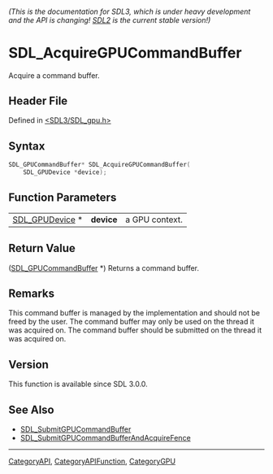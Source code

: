 ###### (This is the documentation for SDL3, which is under heavy development and the API is changing! [SDL2](https://wiki.libsdl.org/SDL2/) is the current stable version!)
# SDL_AcquireGPUCommandBuffer

Acquire a command buffer.

## Header File

Defined in [<SDL3/SDL_gpu.h>](https://github.com/libsdl-org/SDL/blob/main/include/SDL3/SDL_gpu.h)

## Syntax

```c
SDL_GPUCommandBuffer* SDL_AcquireGPUCommandBuffer(
    SDL_GPUDevice *device);
```

## Function Parameters

|                                  |            |                |
| -------------------------------- | ---------- | -------------- |
| [SDL_GPUDevice](SDL_GPUDevice) * | **device** | a GPU context. |

## Return Value

([SDL_GPUCommandBuffer](SDL_GPUCommandBuffer) *) Returns a command buffer.

## Remarks

This command buffer is managed by the implementation and should not be
freed by the user. The command buffer may only be used on the thread it was
acquired on. The command buffer should be submitted on the thread it was
acquired on.

## Version

This function is available since SDL 3.0.0.

## See Also

- [SDL_SubmitGPUCommandBuffer](SDL_SubmitGPUCommandBuffer)
- [SDL_SubmitGPUCommandBufferAndAcquireFence](SDL_SubmitGPUCommandBufferAndAcquireFence)

----
[CategoryAPI](CategoryAPI), [CategoryAPIFunction](CategoryAPIFunction), [CategoryGPU](CategoryGPU)


